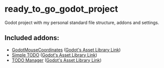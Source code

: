 # ready_to_go_godot_project
Godot project with my personal standard file structure, addons and settings.

## Included addons:

- [GodotMouseCoordinates](https://github.com/crayonape/GodotMouseCoordinates) ([Godot's Asset Library Link](https://godotengine.org/asset-library/asset/3245))
- [Simple TODO](https://github.com/KoBeWi/Godot-Simple-TODO) ([Godot's Asset Library Link](https://godotengine.org/asset-library/asset/1489))
- [TODO Manager](https://github.com/OrigamiDev-Pete/TODO_Manager) ([Godot's Asset Library Link](https://godotengine.org/asset-library/asset/768))
